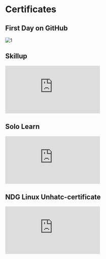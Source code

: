 # Certificates

## First Day on GitHub

![1](https://github.com/vishnuprasadUday/M1_Movie_Ticket_booking_system/blob/main/0_Certificates/First%20Day%20On%20Github%20ScreenShot.png)

## Skillup

![2](https://github.com/vishnuprasadUday/M1_Movie_Ticket_booking_system/blob/main/0_Certificates/Skillup%20Certificate.pdf)

## Solo Learn

![3](https://github.com/vishnuprasadUday/M1_Movie_Ticket_booking_system/blob/main/0_Certificates/SoloLearnCertificate.pdf)

## NDG Linux Unhatc-certificate

![4](https://github.com/vishnuprasadUday/M1_Movie_Ticket_booking_system/blob/main/0_Certificates/VishnuPrasad-NDG%20Linux%20Unhatc-certificate.pdf)
